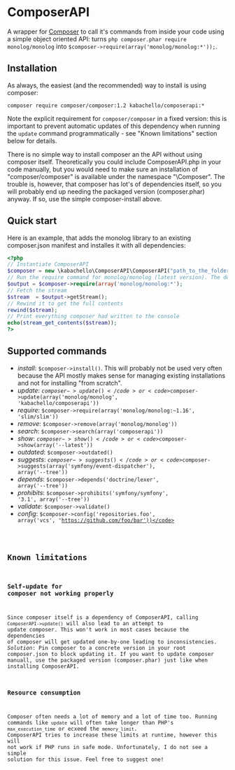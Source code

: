 # ComposerAPI
A wrapper for [Composer](http://getcomposer.org) to call it's commands from inside your code using a simple object oriented API: turns <code>php composer.phar require monolog/monolog</code> into <code>$composer->require(array('monolog/monolog:*'));</code>.

## Installation
As always, the easiest (and the recommended) way to install is using composer:
```
composer require composer/composer:1.2 kabachello/composerapi:*
```

Note the explicit requirement for <code>composer/composer</code> in a fixed version: this is important to prevent automatic updates of this dependency when running the <code>update</code> command programmatically - see "Known limitations" section below for details.

There is no simple way to install composer an the API without using composer itself. Theoretically you could include ComposerAPI.php in your code manually, but you would need to make sure an installation of "composer/composer" is available under the namespace "\Composer". The trouble is, however, that composer has lot's of dependencies itself, so you will probably end up needing the packaged version (composer.phar) anyway. If so, use the simple composer-install above.

## Quick start
Here is an example, that adds the monolog library to an existing composer.json manifest and installes it with all dependencies:
```php
<?php
// Instantiate ComposerAPI
$composer = new \kabachello\ComposerAPI\ComposerAPI("path_to_the_folder_with_your_composer_json");
// Run the require command for monolog/monolog (latest version). The default output will be symfony's StreamOutput
$output = $composer->require(array('monolog/monolog:*');
// Fetch the stream
$stream  = $output->getStream();
// Rewind it to get the full contents
rewind($stream);
// Print everything composer had written to the console
echo(stream_get_contents($stream));
?>
```

## Supported commands
- *install*: <code>$composer->install()</code>. This will probably not be used very often because the API mostly makes sense for managing existing installations and not for installing "from scratch".
- *update*: <code>$composer->update()</code> or <code>$composer->update(array('monolog/monolog', 'kabachello/composerapi'))</code>
- *require*: <code>$composer->require(array('monolog/monolog:~1.16', 'slim/slim'))</code>
- *remove*: <code>$composer->remove(array('monolog/monolog'))</code>
- *search*: <code>$composer->search(array('composerapi'))</code>
- *show*: <code>$composer->show()</code> or <code>$composer->show(array('--latest'))</code>
- *outdated*: <code>$composer->outdated()</code>
- *suggests*: <code>$composer->suggests()</code> or <code>$composer->suggests(array('symfony/event-dispatcher'), array('--tree'))</code>
- *depends*: <code>$composer->depends('doctrine/lexer', array('--tree'))</code>
- *prohibits*: <code>$composer->prohibits('symfony/symfony', '3.1', array('--tree'))</code>
- *validate*: <code>$composer->validate()</code>
- *config*: <code>$composer->config('repositories.foo', array('vcs', 'https://github.com/foo/bar'))</code>

## Known limitations

### Self-update for composer not working properly
Since composer itself is a dependency of ComposerAPI, calling <code>ComposerAPI->update()</code> will also lead to an attempt to update composer. This won't work in most cases because the dependencies of composer will get updated one-by-one leading to inconsistencies.
*Solution*: Pin composer to a concrete version in your root composer.json to block updating it. If you want to update composer manuall, use the packaged version (composer.phar) just like when installing ComposerAPI.

### Resource consumption
Composer often needs a lot of memory and a lot of time too. Running commands like <code>update</code> will often take longer than PHP's <code>max_execution_time</code> or ecxeed the <code>memory_limit</code>. ComposerAPI tries to increase these limits at runtime, however this will not work if PHP runs in safe mode. Unfortunately, I do not see a simple solution for this issue. Feel free to suggest one!